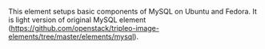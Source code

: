 This element setups basic components of MySQL on Ubuntu and Fedora.
It is light version of original MySQL element (https://github.com/openstack/tripleo-image-elements/tree/master/elements/mysql).
